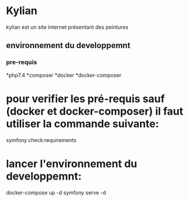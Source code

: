 # Kylian

kylian est un site internet présentant des peintures

## environnement du developpemnt
### pre-requis


*php7.4
*composer
*docker
*docker-composer
# pour verifier les pré-requis sauf (docker et docker-composer) il faut utiliser la commande suivante:

 symfony check:requirements
# lancer l'environnement du developpemnt:

 docker-compose up -d
 symfony serve -d


